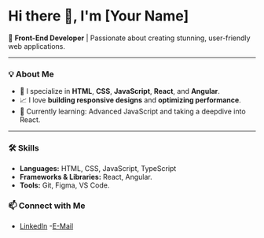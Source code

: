 # Hi there 👋, I'm [Your Name]  

🚀 **Front-End Developer** | Passionate about creating stunning, user-friendly web applications.  

---

### 💡 **About Me**
- 🔨 I specialize in **HTML**, **CSS**, **JavaScript**, **React**, and **Angular**.
- 📈 I love **building responsive designs** and **optimizing performance**.
- 🌱 Currently learning: Advanced JavaScript  and taking a deepdive into React.

---

### 🛠️ **Skills**
- **Languages:** HTML, CSS, JavaScript, TypeScript  
- **Frameworks & Libraries:** React, Angular.
- **Tools:** Git, Figma, VS Code. 

### 📫 **Connect with Me**
- [LinkedIn](www.linkedin.com/in/claudiu-cuciureanu-a9316a302)
  -[E-Mail](claudiu.cuciuureanu14@gmail.com)
